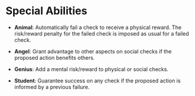 # Special Abilities

  - __Animal__: Automatically fail a check to receive a physical reward.  The risk/reward penalty for the failed check is imposed as usual for a failed check.

  - __Angel__: Grant advantage to other aspects on social checks if the proposed action benefits others.

  - __Genius__: Add a mental risk/reward to physical or social checks.

  - __Student__: Guarantee success on any check if the proposed action is informed by a previous failure.
